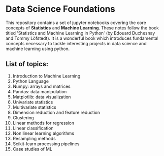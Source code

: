 # Data Science Foundations
This repository contains a set of jupyter notebooks covering the core concepts of **Statistics** and **Machine Learning**. These notes follow the book titled 'Statistics and Machine Learning in Python' (by Edouard Duchesnay and Tommy Löfstedt). It is a wonderful book which introduces fundamental concepts necessary to tackle interesting projects in data science and machine learning using python. 

## List of topics:
  1. Introduction to Machine Learning
  2. Python Language
  3. Numpy: arrays and matrices
  4. Pandas: data manipulation
  5. Matplotlib: data visualization
  6. Univariate statistics
  7. Multivariate statistics
  8. Dimension reduction and feature reduction
  9. Clustering
  10. Linear methods for regression
  11. Linear classification
  12. Non linear learning algorithms
  13. Resampling methods
  14. Scikit-learn processing pipelines
  15. Case studies of ML
